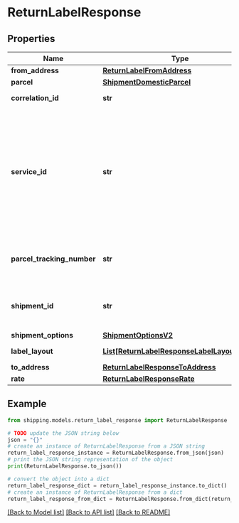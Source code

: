 # ReturnLabelResponse


## Properties

Name | Type | Description | Notes
------------ | ------------- | ------------- | -------------
**from_address** | [**ReturnLabelFromAddress**](ReturnLabelFromAddress.md) |  | [optional] 
**parcel** | [**ShipmentDomesticParcel**](ShipmentDomesticParcel.md) |  | [optional] 
**correlation_id** | **str** | correction id | [optional] 
**service_id** | **str** | &gt;-A unique identifier given to the carrier-specific service. This is required for creating a shipment, while it is optional for rating a parcel. | [optional] 
**parcel_tracking_number** | **str** | &gt;-A unique identifier parcel tracking number | [optional] 
**shipment_id** | **str** | &gt;-A unique identifier shipment tracking number | [optional] 
**shipment_options** | [**ShipmentOptionsV2**](ShipmentOptionsV2.md) |  | [optional] 
**label_layout** | [**List[ReturnLabelResponseLabelLayoutInner]**](ReturnLabelResponseLabelLayoutInner.md) | labelLayout details | [optional] 
**to_address** | [**ReturnLabelResponseToAddress**](ReturnLabelResponseToAddress.md) |  | [optional] 
**rate** | [**ReturnLabelResponseRate**](ReturnLabelResponseRate.md) |  | [optional] 

## Example

```python
from shipping.models.return_label_response import ReturnLabelResponse

# TODO update the JSON string below
json = "{}"
# create an instance of ReturnLabelResponse from a JSON string
return_label_response_instance = ReturnLabelResponse.from_json(json)
# print the JSON string representation of the object
print(ReturnLabelResponse.to_json())

# convert the object into a dict
return_label_response_dict = return_label_response_instance.to_dict()
# create an instance of ReturnLabelResponse from a dict
return_label_response_from_dict = ReturnLabelResponse.from_dict(return_label_response_dict)
```
[[Back to Model list]](../README.md#documentation-for-models) [[Back to API list]](../README.md#documentation-for-api-endpoints) [[Back to README]](../README.md)


